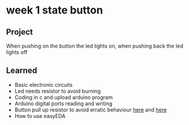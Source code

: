 # week 1 state button  

## Project 
When pushing on the button the led lights on, when pushing back the led lights off

## Learned 

- Basic electronic circuits   
- Led needs resistor to avoid burning  
- Coding in c and upload arduino program   
- Arduino digital ports reading and writing   
- Button pull up resistor to avoid erratic behaviour [here](https://www.youtube.com/watch?v=wxjerCHCEMg) and [here](https://www.youtube.com/watch?v=5vnW4U5Vj0k)
- How to use easyEDA

